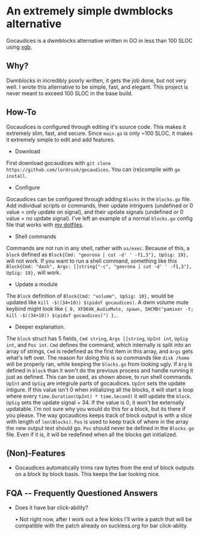 # An extremely simple dwmblocks alternative
Gocaudices is a dwmblocks alternative written in GO in less than 100 SLOC using [xgb](https://github.com/BurntSushi/xgb).

## Why?
Dwmblocks in incredibly poorly written, it gets the job done, but not very well. I wrote this alternative to be simple, fast, and elegant. This project is never meant to exceed 100 SLOC in the base build.

## How-To
Gocaudices is configured through editing it's source code. This makes it extremely slim, fast, and secure. Since `main.go` is only ~100 SLOC, it makes it extremely simple to edit and add features.

- Download

First download gocaudices with `git clone https://github.com/lordrusk/gocaudices`. You can (re)compile with `go install`.

- Configure

Gocaudices can be configured through adding `Blocks` in the `blocks.go` file. Add individual scripts or commands, their update intriguers (undefined or 0 value = only update on signal), and their update signals (undefined or 0 value = no update signal). I've left an example of a normal `blocks.go` config file that works with [my dotfiles](https://github.com/lordrusk/artixdwm).

- Shell commands

Commands are not run in any shell, rather with `os/exec`. Because of this, a `block` defined as `Block{Cmd: "georona | cut -d' ' -f1,3"}, UpSig: 19},` will not work. If you want to run a shell command, something like this `Block{Cmd: "dash", Args: []string{"-c", "georona | cut -d' ' -f1,3"}, UpSig: 19},` will work.

- Update a module

The `Block` definition of `Block{Cmd: "volume", UpSig: 10},` would be updated like `kill -$((34+10)) $(pidof gocaudices)`. A dwm volume mute keybind might look like `{ 0, XF86XK_AudioMute, spawn, SHCMD("pamixer -t; kill -$((34+10)) $(pidof gocaudices)") },`.

- Deeper explanation.

The `block` struct has 5 fields, `Cmd string`, `Args []string`, `UpInt int`, `UpSig int`, and `Pos int`. `Cmd` defines the command, which internally is split into an array of strings, `Cmd` is redefined as the first item in this array, and `Args` gets what's left over. The reason for doing this is so commands like `disk /home` will be properly ran, while keeping the `blocks.go` from looking ugly. If `Arg` is defined in `block` than it won't do the previous process and handle running it just as defined. This can be used, as shown above, to run shell commands. `UpInt` and `UpSig` are integrule parts of gocaudices. `UpInt` sets the update intigure. If this value isn't 0 when initializing all the blocks, it will start a loop where every `time.Duration(UpInt) * time.Second)` it will update the `block`. `UpSig` sets the update signal + 34. If the value is 0, it won't be externally updatable. I'm not sure why you would do this for a block, but its there if you please. The way gocaudices keeps track of block output is with a slice with length of `len(Blocks)`. `Pos` is used to keep track of where in the array the new output text should go. `Pos` should never be defined in the `Blocks.go` file. Even if it is, it will be redefined when all the blocks get initialized.

## (Non)-Features

+ Gocaudices automatically trims raw bytes from the end of block outputs on a block by block basis. This keeps the bar looking nice.

## FQA -- Frequently Questioned Answers

+ Does it have bar click-ability?

	• Not right now, after I work out a few kinks I'll write a patch that will be compatible with the patch already on suckless.org for bar click-ablity.
